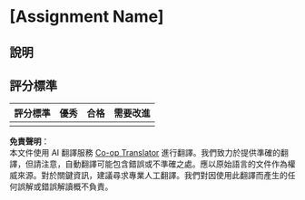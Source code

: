 <!--
CO_OP_TRANSLATOR_METADATA:
{
  "original_hash": "b5f62ec256c7e43e771f0d3b4e1a9130",
  "translation_date": "2025-08-25T01:08:35+00:00",
  "source_file": "lesson-template/assignment.md",
  "language_code": "tw"
}
-->
# [Assignment Name]

## 說明

## 評分標準

| 評分標準 | 優秀 | 合格 | 需要改進 |
| -------- | ---- | ---- | -------- | 
|          |      |      |          | 

**免責聲明**：  
本文件使用 AI 翻譯服務 [Co-op Translator](https://github.com/Azure/co-op-translator) 進行翻譯。我們致力於提供準確的翻譯，但請注意，自動翻譯可能包含錯誤或不準確之處。應以原始語言的文件作為權威來源。對於關鍵資訊，建議尋求專業人工翻譯。我們對因使用此翻譯而產生的任何誤解或錯誤解讀概不負責。